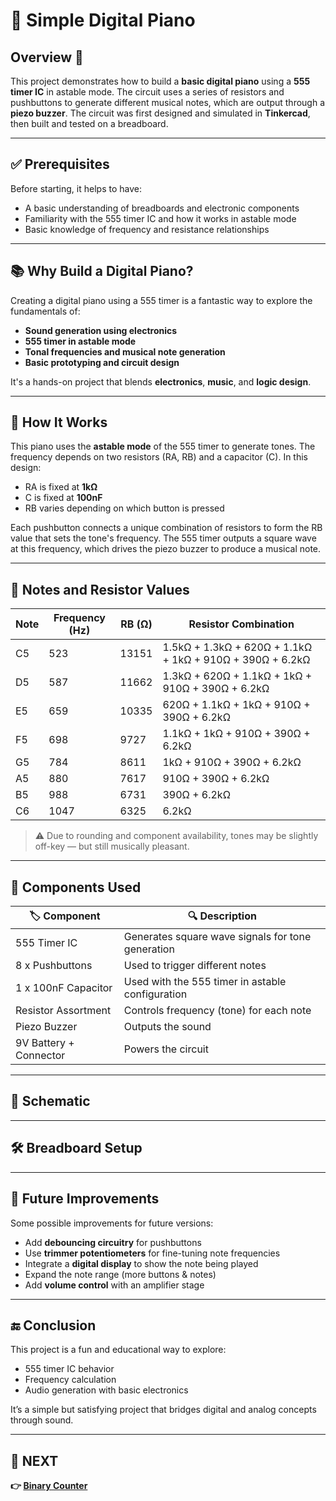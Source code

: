 # 🎹 Simple Digital Piano 

## Overview 🚀  
This project demonstrates how to build a **basic digital piano** using a **555 timer IC** in astable mode. The circuit uses a series of resistors and pushbuttons to generate different musical notes, which are output through a **piezo buzzer**. The circuit was first designed and simulated in **Tinkercad**, then built and tested on a breadboard.

---

## ✅ Prerequisites

Before starting, it helps to have:

- A basic understanding of breadboards and electronic components
- Familiarity with the 555 timer IC and how it works in astable mode
- Basic knowledge of frequency and resistance relationships

---
## 📚 Why Build a Digital Piano?

Creating a digital piano using a 555 timer is a fantastic way to explore the fundamentals of:

- **Sound generation using electronics**
- **555 timer in astable mode**
- **Tonal frequencies and musical note generation**
- **Basic prototyping and circuit design**

It's a hands-on project that blends **electronics**, **music**, and **logic design**.

---





## 🔧 How It Works

This piano uses the **astable mode** of the 555 timer to generate tones. The frequency depends on two resistors (RA, RB) and a capacitor (C). In this design:

- RA is fixed at **1kΩ**
- C is fixed at **100nF**
- RB varies depending on which button is pressed

Each pushbutton connects a unique combination of resistors to form the RB value that sets the tone's frequency. The 555 timer outputs a square wave at this frequency, which drives the piezo buzzer to produce a musical note.

---

## 🎼 Notes and Resistor Values

| Note | Frequency (Hz) | RB (Ω) | Resistor Combination |
|------|----------------|--------|-----------------------|
| C5   | 523            | 13151  | 1.5kΩ + 1.3kΩ + 620Ω + 1.1kΩ + 1kΩ + 910Ω + 390Ω + 6.2kΩ |
| D5   | 587            | 11662  | 1.3kΩ + 620Ω + 1.1kΩ + 1kΩ + 910Ω + 390Ω + 6.2kΩ |
| E5   | 659            | 10335  | 620Ω + 1.1kΩ + 1kΩ + 910Ω + 390Ω + 6.2kΩ |
| F5   | 698            | 9727   | 1.1kΩ + 1kΩ + 910Ω + 390Ω + 6.2kΩ |
| G5   | 784            | 8611   | 1kΩ + 910Ω + 390Ω + 6.2kΩ |
| A5   | 880            | 7617   | 910Ω + 390Ω + 6.2kΩ |
| B5   | 988            | 6731   | 390Ω + 6.2kΩ |
| C6   | 1047           | 6325   | 6.2kΩ |

> ⚠️ Due to rounding and component availability, tones may be slightly off-key — but still musically pleasant.

---
## 🧰 Components Used

| 🏷️ Component             | 🔍 Description                                      |
|--------------------------|----------------------------------------------------|
| 555 Timer IC             | Generates square wave signals for tone generation  |
| 8 x Pushbuttons          | Used to trigger different notes                    |
| 1 x 100nF Capacitor      | Used with the 555 timer in astable configuration   |
| Resistor Assortment      | Controls frequency (tone) for each note           |
| Piezo Buzzer             | Outputs the sound                                  |
| 9V Battery + Connector   | Powers the circuit                                 |

---
## 🔌 Schematic



---



## 🛠 Breadboard Setup


---

## 🚀 Future Improvements

Some possible improvements for future versions:

- Add **debouncing circuitry** for pushbuttons
- Use **trimmer potentiometers** for fine-tuning note frequencies
- Integrate a **digital display** to show the note being played
- Expand the note range (more buttons & notes)
- Add **volume control** with an amplifier stage

---

## 🔚 Conclusion

This project is a fun and educational way to explore:

- 555 timer IC behavior
- Frequency calculation
- Audio generation with basic electronics

It’s a simple but satisfying project that bridges digital and analog concepts through sound.

---

## 🔹 NEXT  
**👉 [Binary Counter](../Counter)**  

